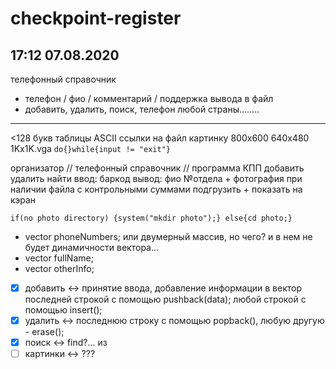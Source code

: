 # checkpoint-register
## 17:12 07.08.2020
телефонный справочник
- телефон / фио / комментарий /
поддержка вывода в файл
- добавить, удалить, поиск,
телефон любой страны........
-------------------------------
<128 букв таблицы ASCII
ссылки на файл картинку 800х600 640х480 1Kx1K.vga
`do{}while{input != "exit"}`

организатор // телефонный справочник // программа КПП
добавить удалить найти
ввод: баркод
вывод: фио №отдела + фотография
при наличии файла с контрольными суммами подгрузить + показать на кэран

`if(no photo directory)
{system("mkdir photo");}
else{cd photo;}`

- vector<string> phoneNumbers; или двумерный массив, но чего? и в нем не будет динамичности вектора...
- vector<string> fullName;
- vector<string> otherInfo;

- [x] добавить <-> принятие ввода, добавление информации в вектор последней строкой с помощью pushback(data); любой строкой с помощью insert(); 
- [x] удалить <-> последнюю строку с помощью popback(), любую другую - erase();
- [x] поиск <-> find?... из <algorithm>
- [ ] картинки <-> ???
